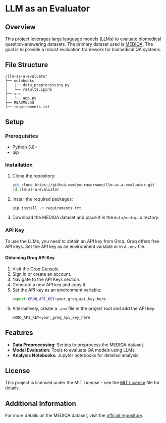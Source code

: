 # LLM as an Evaluator

## Overview
This project leverages large language models (LLMs) to evaluate biomedical question-answering datasets. The primary dataset used is [MEDIQA](https://github.com/Andy-jqa/biomedical-qa-datasets?tab=readme-ov-file#mediqa-qa). The goal is to provide a robust evaluation framework for biomedical QA systems.

## File Structure
```plaintext
/llm-as-a-evaluator
├── notebooks
│   ├── data_preprocessing.py
│   └── results.ipynb
├── src
│   └── app.py
├── README.md
├── requirements.txt
```

## Setup

### Prerequisites
- Python 3.8+
- pip

### Installation
1. Clone the repository:
    ```bash
    git clone https://github.com/yourusername/llm-as-a-evaluator.git
    cd llm-as-a-evaluator
    ```

2. Install the required packages:
    ```bash
    pip install -r requirements.txt
    ```

3. Download the MEDIQA dataset and place it in the `data/mediqa` directory.
### API Key
To use the LLMs, you need to obtain an API key from Groq. Groq offers free API keys. Set the API key as an environment variable or in a `.env` file.

#### Obtaining Groq API Key
1. Visit the [Groq Console](https://console.groq.com/keys).
2. Sign in or create an account.
3. Navigate to the API Keys section.
4. Generate a new API key and copy it.
5. Set the API key as an environment variable:
    ```bash
    export GROQ_API_KEY=your_groq_api_key_here
    ```
6. Alternatively, create a `.env` file in the project root and add the API key:
    ```plaintext
    GROQ_API_KEY=your_groq_api_key_here
    ```

## Features
- **Data Preprocessing:** Scripts to preprocess the MEDIQA dataset.
- **Model Evaluation:** Tools to evaluate QA models using LLMs.
- **Analysis Notebooks:** Jupyter notebooks for detailed analysis.

## License
This project is licensed under the MIT License - see the [MIT License](https://opensource.org/license/MIT) file for details.

## Additional Information
For more details on the MEDIQA dataset, visit the [official repository](https://github.com/Andy-jqa/biomedical-qa-datasets?tab=readme-ov-file#mediqa-qa).

